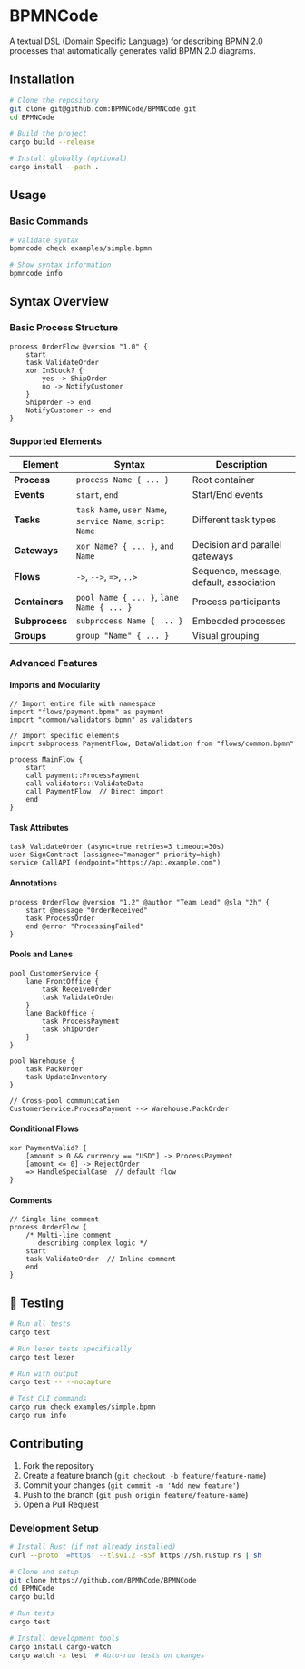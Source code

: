 # BPMNCode

A textual DSL (Domain Specific Language) for describing BPMN 2.0 processes that automatically generates valid BPMN 2.0 diagrams.

## Installation

```bash
# Clone the repository
git clone git@github.com:BPMNCode/BPMNCode.git
cd BPMNCode

# Build the project
cargo build --release

# Install globally (optional)
cargo install --path .
```

## Usage

### Basic Commands

```bash
# Validate syntax
bpmncode check examples/simple.bpmn

# Show syntax information
bpmncode info
```

## Syntax Overview

### Basic Process Structure

```bpmn
process OrderFlow @version "1.0" {
    start
    task ValidateOrder
    xor InStock? {
        yes -> ShipOrder
        no -> NotifyCustomer
    }
    ShipOrder -> end
    NotifyCustomer -> end
}
```

### Supported Elements

| Element        | Syntax                                                  | Description                             |
| -------------- | ------------------------------------------------------- | --------------------------------------- |
| **Process**    | `process Name { ... }`                                  | Root container                          |
| **Events**     | `start`, `end`                                          | Start/End events                        |
| **Tasks**      | `task Name`, `user Name`, `service Name`, `script Name` | Different task types                    |
| **Gateways**   | `xor Name? { ... }`, `and Name`                         | Decision and parallel gateways          |
| **Flows**      | `->`, `-->`, `=>`, `..>`                                | Sequence, message, default, association |
| **Containers** | `pool Name { ... }`, `lane Name { ... }`                | Process participants                    |
| **Subprocess** | `subprocess Name { ... }`                               | Embedded processes                      |
| **Groups**     | `group "Name" { ... }`                                  | Visual grouping                         |

### Advanced Features

#### Imports and Modularity

```
// Import entire file with namespace
import "flows/payment.bpmn" as payment
import "common/validators.bpmn" as validators

// Import specific elements
import subprocess PaymentFlow, DataValidation from "flows/common.bpmn"

process MainFlow {
    start
    call payment::ProcessPayment
    call validators::ValidateData
    call PaymentFlow  // Direct import
    end
}
```

#### Task Attributes

```
task ValidateOrder (async=true retries=3 timeout=30s)
user SignContract (assignee="manager" priority=high)
service CallAPI (endpoint="https://api.example.com")
```

#### Annotations

```
process OrderFlow @version "1.2" @author "Team Lead" @sla "2h" {
    start @message "OrderReceived"
    task ProcessOrder
    end @error "ProcessingFailed"
}
```

#### Pools and Lanes

```
pool CustomerService {
    lane FrontOffice {
        task ReceiveOrder
        task ValidateOrder
    }
    lane BackOffice {
        task ProcessPayment
        task ShipOrder
    }
}

pool Warehouse {
    task PackOrder
    task UpdateInventory
}

// Cross-pool communication
CustomerService.ProcessPayment --> Warehouse.PackOrder
```

#### Conditional Flows

```
xor PaymentValid? {
    [amount > 0 && currency == "USD"] -> ProcessPayment
    [amount <= 0] -> RejectOrder
    => HandleSpecialCase  // default flow
}
```

#### Comments

```
// Single line comment
process OrderFlow {
    /* Multi-line comment
       describing complex logic */
    start
    task ValidateOrder  // Inline comment
    end
}
```

## 🧪 Testing

```bash
# Run all tests
cargo test

# Run lexer tests specifically
cargo test lexer

# Run with output
cargo test -- --nocapture

# Test CLI commands
cargo run check examples/simple.bpmn
cargo run info
```

## Contributing

1. Fork the repository
2. Create a feature branch (`git checkout -b feature/feature-name`)
3. Commit your changes (`git commit -m 'Add new feature'`)
4. Push to the branch (`git push origin feature/feature-name`)
5. Open a Pull Request

### Development Setup

```bash
# Install Rust (if not already installed)
curl --proto '=https' --tlsv1.2 -sSf https://sh.rustup.rs | sh

# Clone and setup
git clone https://github.com/BPMNCode/BPMNCode
cd BPMNCode
cargo build

# Run tests
cargo test

# Install development tools
cargo install cargo-watch
cargo watch -x test  # Auto-run tests on changes
```
